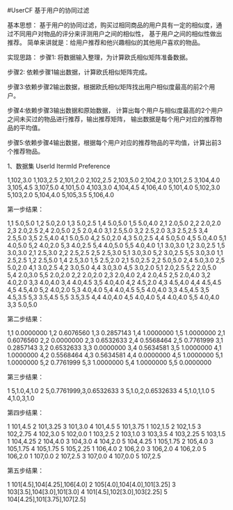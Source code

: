 #UserCF 基于用户的协同过滤

基本思想：
基于用户的协同过滤，购买过相同商品的用户具有一定的相似度，通过不同用户对物品的评分来评测用户之间的相似性，
基于用户之间的相似性做出推荐。
简单来讲就是：给用户推荐和他兴趣相似的其他用户喜欢的物品。

实现思路：
步骤1: 将数据输入整理，为计算欧氏相似矩阵准备数据。

步骤2: 依赖步骤1输出数据，计算欧氏相似矩阵完成。

步骤3:依赖步骤2输出数据，根据欧氏相似矩阵找出用户相似度最高的前2个用户。

步骤4:依赖步骤3输出数据和原始数据，
计算出每个用户与相似度最高的2个用户之间未买过的物品进行推荐，输出推荐矩阵，
输出数据是每个用户对应的推荐物品的平均值。

步骤5:依赖步骤4输出数据，根据每个用户对应的推荐物品的平均值，计算出前3个推荐物品。

1、数据集
UserId	ItermId	Preference

1,102,3.0
1,103,2.5
2,101,2.0
2,102,2.5
2,103,5.0
2,104,2.0
3,101,2.5
3,104,4.0
3,105,4.5
3,107,5.0
4,101,5.0
4,103,3.0
4,104,4.5
4,106,4.0
5,101,4.0
5,102,3.0
5,103,2.0
5,104,4.0
5,105,3.5
5,106,4.0

第一步结果：

1,1	5.0,5.0
1,2	5.0,2.0
1,3	5.0,2.5
1,4	5.0,5.0
1,5	5.0,4.0
2,1	2.0,5.0
2,2	2.0,2.0
2,3	2.0,2.5
2,4	2.0,5.0
2,5	2.0,4.0
3,1	2.5,5.0
3,2	2.5,2.0
3,3	2.5,2.5
3,4	2.5,5.0
3,5	2.5,4.0
4,1	5.0,5.0
4,2	5.0,2.0
4,3	5.0,2.5
4,4	5.0,5.0
4,5	5.0,4.0
5,1	4.0,5.0
5,2	4.0,2.0
5,3	4.0,2.5
5,4	4.0,5.0
5,5	4.0,4.0
1,1	3.0,3.0
1,2	3.0,2.5
1,5	3.0,3.0
2,1	2.5,3.0
2,2	2.5,2.5
2,5	2.5,3.0
5,1	3.0,3.0
5,2	3.0,2.5
5,5	3.0,3.0
1,1	2.5,2.5
1,2	2.5,5.0
1,4	2.5,3.0
1,5	2.5,2.0
2,1	5.0,2.5
2,2	5.0,5.0
2,4	5.0,3.0
2,5	5.0,2.0
4,1	3.0,2.5
4,2	3.0,5.0
4,4	3.0,3.0
4,5	3.0,2.0
5,1	2.0,2.5
5,2	2.0,5.0
5,4	2.0,3.0
5,5	2.0,2.0
2,2	2.0,2.0
2,3	2.0,4.0
2,4	2.0,4.5
2,5	2.0,4.0
3,2	4.0,2.0
3,3	4.0,4.0
3,4	4.0,4.5
3,5	4.0,4.0
4,2	4.5,2.0
4,3	4.5,4.0
4,4	4.5,4.5
4,5	4.5,4.0
5,2	4.0,2.0
5,3	4.0,4.0
5,4	4.0,4.5
5,5	4.0,4.0
3,3	4.5,4.5
3,5	4.5,3.5
5,3	3.5,4.5
5,5	3.5,3.5
4,4	4.0,4.0
4,5	4.0,4.0
5,4	4.0,4.0
5,5	4.0,4.0
3,3	5.0,5.0

第二步结果：

1,1	0.0000000
1,2	0.6076560
1,3	0.2857143
1,4	1.0000000
1,5	1.0000000
2,1	0.6076560
2,2	0.0000000
2,3	0.6532633
2,4	0.5568464
2,5	0.7761999
3,1	0.2857143
3,2	0.6532633
3,3	0.0000000
3,4	0.5634581
3,5	1.0000000
4,1	1.0000000
4,2	0.5568464
4,3	0.5634581
4,4	0.0000000
4,5	1.0000000
5,1	1.0000000
5,2	0.7761999
5,3	1.0000000
5,4	1.0000000
5,5	0.0000000

第三步结果：

1	5,1.0,4,1.0
2	5,0.7761999,3,0.6532633
3	5,1.0,2,0.6532633
4	5,1.0,1,1.0
5	4,1.0,3,1.0

第四步结果：

1	101,4.5
2	101,3.25
3	101,3.0
4	101,4.5
5	101,3.75
1	102,1.5
2	102,1.5
3	102,2.75
4	102,3.0
5	102,0.0
1	103,2.5
2	103,1.0
3	103,3.5
4	103,2.25
5	103,1.5
1	104,4.25
2	104,4.0
3	104,3.0
4	104,2.0
5	104,4.25
1	105,1.75
2	105,4.0
3	105,1.75
4	105,1.75
5	105,2.25
1	106,4.0
2	106,2.0
3	106,2.0
4	106,2.0
5	106,2.0
1	107,0.0
2	107,2.5
3	107,0.0
4	107,0.0
5	107,2.5

第五步结果：

1	101[4.5],104[4.25],106[4.0]
2	105[4.0],104[4.0],101[3.25]
3	103[3.5],104[3.0],101[3.0]
4	101[4.5],102[3.0],103[2.25]
5	104[4.25],101[3.75],107[2.5]
